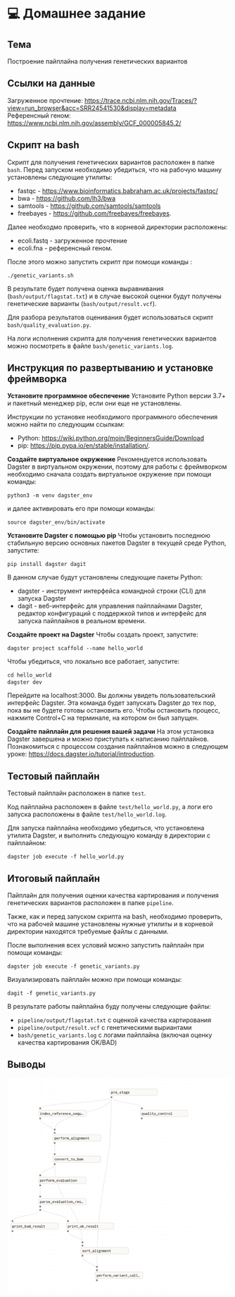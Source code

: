 # 💻 Домашнее задание

## Тема
Построение пайплайна получения генетических вариантов

## Ссылки на данные
Загруженное прочтение: https://trace.ncbi.nlm.nih.gov/Traces/?view=run_browser&acc=SRR24541530&display=metadata <br/>
Референсный геном: https://www.ncbi.nlm.nih.gov/assembly/GCF_000005845.2/

## Скрипт на bash
Скрипт для получения генетических вариантов расположен в папке `bash`. Перед запуском необходимо убедиться, что на рабочую машину установлены следующие утилиты:
* fastqc - https://www.bioinformatics.babraham.ac.uk/projects/fastqc/
* bwa - https://github.com/lh3/bwa
* samtools - https://github.com/samtools/samtools
* freebayes - https://github.com/freebayes/freebayes.

Далее необходмо проверить, что в корневой директории расположены:
* ecoli.fastq - загруженное прочтение
* ecoli.fna - референсный геном.

После этого можно запустить скрипт при помощи команды :
```
./genetic_variants.sh
```
В результате будет получена оценка выравнивания (`bash/output/flagstat.txt`) и в случае высокой оценки будут получены генетические варианты (`bash/output/result.vcf`).

Для разбора результатов оценивания будет использоваться скрипт `bash/quality_evaluation.py`.

На логи исполнения скрипта для получения генетических вариантов можно посмотреть в файле `bash/genetic_variants.log`.

## Инструкция по развертыванию и установке фреймворка
**Установите программное обеспечение**
Установите Python версии 3.7+ и пакетный менеджер pip, если они еще не установлены.

Инструкции по установке необходимого программного обеспечения можно найти по следующим ссылкам:
* Python: https://wiki.python.org/moin/BeginnersGuide/Download
* pip: https://pip.pypa.io/en/stable/installation/.

**Создайте виртуальное окружение**
Рекомендуется использовать Dagster в виртуальном окружении, поэтому для работы с фреймворком необходимо сначала создать виртуальное окружение при помощи команды:
```
python3 -m venv dagster_env
```

и далее активировать его при помощи команды:
```
source dagster_env/bin/activate
```

**Установите Dagster с помощью pip**
Чтобы установить последнюю стабильную версию основных пакетов Dagster в  текущей среде Python, запустите:
```
pip install dagster dagit
```

В данном случае будут установлены следующие пакеты Python:
* dagster - инструмент интерфейса командной строки (CLI) для запуска Dagster
* dagit - веб-интерфейс для управления пайплайнами Dagster, редактор конфигураций с поддержкой типов и интерфейс для запуска пайплайнов в реальном времени.

**Создайте проект на Dagster**
Чтобы создать проект, запустите:
```
dagster project scaffold --name hello_world
```

Чтобы убедиться, что локально все работает, запустите:
```
cd hello_world
dagster dev
```
Перейдите на localhost:3000. Вы должны увидеть пользовательский интерфейс Dagster. Эта команда будет запускать Dagster до тех пор, пока вы не будете готовы остановить его. Чтобы остановить процесс, нажмите Control+C на терминале, на котором он был запущен.

**Создайте пайплайн для решения вашей задачи**
На этом установка Dagster завершена и можно приступать к написанию пайплайнов. Познакомиться с процессом создания пайплайнов можно в следующем уроке: https://docs.dagster.io/tutorial/introduction.

## Тестовый пайплайн
Тестовый пайплайн расположен в папке `test`.

Код пайплайна расположен в файле `test/hello_world.py`, а логи его запуска расположены в файле `test/hello_world.log`.

Для запуска пайплайна необходимо убедиться, что установлена утилита Dagster, и выполнить следующую команду в директории с пайплайном:
```
dagster job execute -f hello_world.py
```

## Итоговый пайплайн
Пайплайн для получения оценки качества картирования и получения генетических вариантов расположен в папке `pipeline`.

Также, как и перед запуском скрипта на bash, необходимо проверить, что на рабочей машине установлены нужные утилиты и в корневой директории находятся требуемые файлы с данными.

После выполнения всех условий можно запустить пайплайн при помощи команды:
```
dagster job execute -f genetic_variants.py
```

Визуализировать пайплайн можно при помощи команды:
```
dagit -f genetic_variants.py
```
В результате работы пайплайна буду получены следующие файлы:
* `pipeline/output/flagstat.txt` с оценкой качества картирования
* `pipeline/output/result.vcf` с генетическими выриантами
* `bash/genetic_variants.log` с логами пайплайна (включая оценку качества картирования OK/BAD)

## Выводы
<p align='center'>
  <img src='./pipeline/DAG.png' />
</p>

